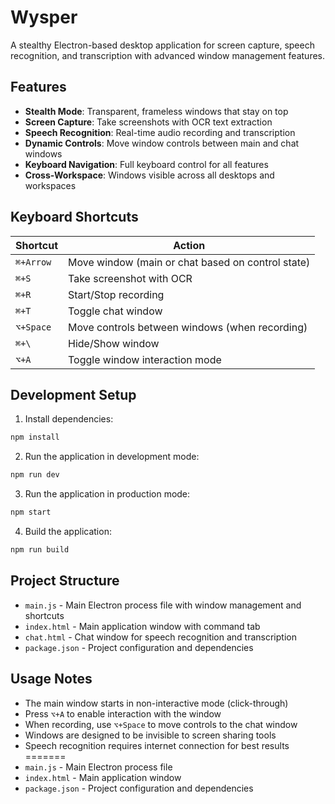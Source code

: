 # Wysper

A stealthy Electron-based desktop application for screen capture, speech recognition, and transcription with advanced window management features.

## Features

- **Stealth Mode**: Transparent, frameless windows that stay on top
- **Screen Capture**: Take screenshots with OCR text extraction
- **Speech Recognition**: Real-time audio recording and transcription
- **Dynamic Controls**: Move window controls between main and chat windows
- **Keyboard Navigation**: Full keyboard control for all features
- **Cross-Workspace**: Windows visible across all desktops and workspaces

## Keyboard Shortcuts

| Shortcut | Action |
|----------|--------|
| `⌘+Arrow` | Move window (main or chat based on control state) |
| `⌘+S` | Take screenshot with OCR |
| `⌘+R` | Start/Stop recording |
| `⌘+T` | Toggle chat window |
| `⌥+Space` | Move controls between windows (when recording) |
| `⌘+\` | Hide/Show window |
| `⌥+A` | Toggle window interaction mode |

## Development Setup

1. Install dependencies:
```bash
npm install
```

2. Run the application in development mode:
```bash
npm run dev
```

3. Run the application in production mode:
```bash
npm start
```

4. Build the application:
```bash
npm run build
```

## Project Structure

- `main.js` - Main Electron process file with window management and shortcuts
- `index.html` - Main application window with command tab
- `chat.html` - Chat window for speech recognition and transcription
- `package.json` - Project configuration and dependencies

## Usage Notes

- The main window starts in non-interactive mode (click-through)
- Press `⌥+A` to enable interaction with the window
- When recording, use `⌥+Space` to move controls to the chat window
- Windows are designed to be invisible to screen sharing tools
- Speech recognition requires internet connection for best results
=======
- `main.js` - Main Electron process file
- `index.html` - Main application window
- `package.json` - Project configuration and dependencies
